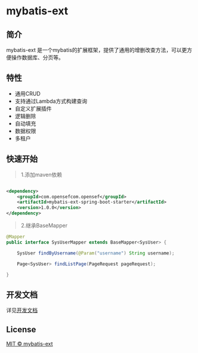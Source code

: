 # mybatis-ext

## 简介

mybatis-ext 是一个mybatis的扩展框架，提供了通用的增删改查方法，可以更方便操作数据库、分页等。

## 特性

- 通用CRUD
- 支持通过Lambda方式构建查询
- 自定义扩展插件
- 逻辑删除
- 自动填充
- 数据权限
- 多租户

## 快速开始

> 1.添加maven依赖

```xml

<dependency>
    <groupId>com.opensefcom.opensef</groupId>
    <artifactId>mybatis-ext-spring-boot-starter</artifactId>
    <version>1.0.0</version>
</dependency>
```

> 2.继承BaseMapper

```java
@Mapper
public interface SysUserMapper extends BaseMapper<SysUser> {

    SysUser findByUsername(@Param("username") String username);

    Page<SysUser> findListPage(PageRequest pageRequest);

}
```

## 开发文档

详见[开发文档](./Document.md)

## License

[MIT © mybatis-ext](./LICENSE)
